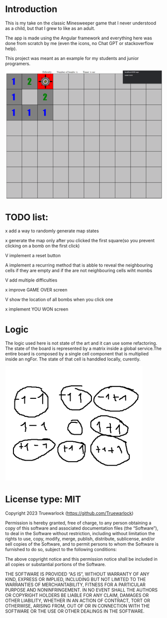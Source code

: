# Introduction

This is my take on the classic Minesweeper game that I never understood as a child, but that I grew to like as an adult. 

The app is made using the Angular framework and everything here was done from scratch by me (even the icons, no Chat GPT or stackoverflow help). 

This project was meant as an example for my students and junior programers.

![alt text](https://github.com/Truewarlock/minesweeper/blob/main/resources/the%20game%20currently.png)

# TODO list:

x add a way to randomly generate map states

x generate the map only after you clicked the first square(so you prevent clicking on a bomb on the first click)

V implement a reset button

A implement a recurring method that is abble to reveal the neighbouring cells if they are empty and if the are not neighbouring cells wiht mombs

V add multiple difficulties

x improve GAME OVER screen

V show the location of all bombs when you click one

x implement YOU WON screen


# Logic

The logic used here is not state of the art and it can use some refactoring. The state of the board is represented by a matrix inside a global service.The entire board is composed by a single cell component that is multiplied inside an ngFor. The state of that cell is handdled locally, curently.

![alt text](https://github.com/Truewarlock/minesweeper/blob/main/resources/cells.png)


# License type: MIT

Copyright 2023 Truewarlock (https://github.com/Truewarlock)

Permission is hereby granted, free of charge, to any person obtaining a copy of this software and associated documentation files (the “Software”), to deal in the Software without restriction, including without limitation the rights to use, copy, modify, merge, publish, distribute, sublicense, and/or sell copies of the Software, and to permit persons to whom the Software is furnished to do so, subject to the following conditions:

The above copyright notice and this permission notice shall be included in all copies or substantial portions of the Software.

THE SOFTWARE IS PROVIDED “AS IS”, WITHOUT WARRANTY OF ANY KIND, EXPRESS OR IMPLIED, INCLUDING BUT NOT LIMITED TO THE WARRANTIES OF MERCHANTABILITY, FITNESS FOR A PARTICULAR PURPOSE AND NONINFRINGEMENT. IN NO EVENT SHALL THE AUTHORS OR COPYRIGHT HOLDERS BE LIABLE FOR ANY CLAIM, DAMAGES OR OTHER LIABILITY, WHETHER IN AN ACTION OF CONTRACT, TORT OR OTHERWISE, ARISING FROM, OUT OF OR IN CONNECTION WITH THE SOFTWARE OR THE USE OR OTHER DEALINGS IN THE SOFTWARE.


